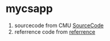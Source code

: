 # mycsapp

1. sourcecode from CMU
[SourceCode](http://www.cs.cmu.edu/afs/cs/academic/class/15213-f17/www/schedule.html)
2. referrence code from
[referrence](https://github.com/Sorosliu1029/CSAPP-Labs)
